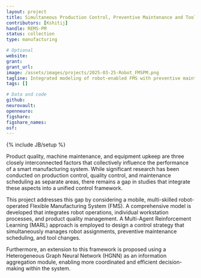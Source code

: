 ```yaml
---
layout: project
title: Simultaneous Production Control, Preventive Maintenance and Tool Change.
contributors: [Kshitij]
handle: REMS-PM
status: collection
type: manufacturing

# Optional
website: 
grant:
grant_url:
image: /assets/images/projects/2025-03-25-Robot_FMSPM.png
tagline: Integrated modeling of robot-enabled FMS with preventive maintenance and product quality considerations
tags: []

# Data and code
github: 
neurovault:
openneuro:
figshare:
figshare_names:
osf:
---
```

{% include JB/setup %}

Product quality, machine maintenance, and equipment upkeep are three closely interconnected factors that collectively influence the performance of a smart manufacturing system. While significant research has been conducted on production control, quality control, and maintenance scheduling as separate areas, there remains a gap in studies that integrate these aspects into a unified control framework.

This project addresses this gap by considering a mobile, multi-skilled robot-operated Flexible Manufacturing System (FMS). A comprehensive model is developed that integrates robot operations, individual workstation processes, and product quality management. A Multi-Agent Reinforcement Learning (MARL) approach is employed to design a control strategy that simultaneously manages robot assignments, preventive maintenance scheduling, and tool changes.

Furthermore, an extension to this framework is proposed using a Heterogeneous Graph Neural Network (HGNN) as an information aggregation module, enabling more coordinated and efficient decision-making within the system.





